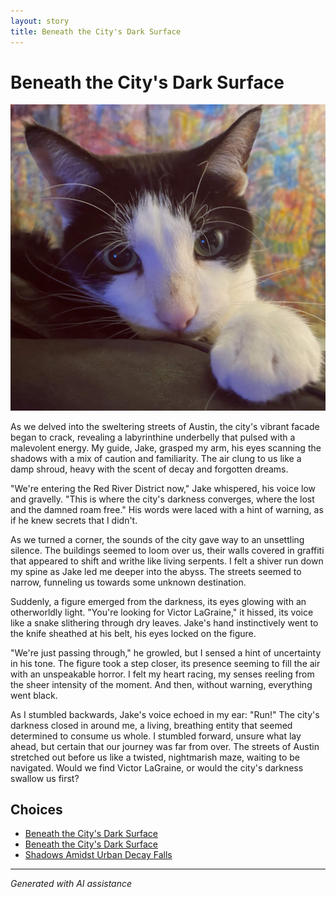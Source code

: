 ```yaml
---
layout: story
title: Beneath the City's Dark Surface
---
```


# Beneath the City's Dark Surface

![Beneath the City's Dark Surface](/input_images/59.jpg)

As we delved into the sweltering streets of Austin, the city's vibrant facade began to crack, revealing a labyrinthine underbelly that pulsed with a malevolent energy. My guide, Jake, grasped my arm, his eyes scanning the shadows with a mix of caution and familiarity. The air clung to us like a damp shroud, heavy with the scent of decay and forgotten dreams.

"We're entering the Red River District now," Jake whispered, his voice low and gravelly. "This is where the city's darkness converges, where the lost and the damned roam free." His words were laced with a hint of warning, as if he knew secrets that I didn't.

As we turned a corner, the sounds of the city gave way to an unsettling silence. The buildings seemed to loom over us, their walls covered in graffiti that appeared to shift and writhe like living serpents. I felt a shiver run down my spine as Jake led me deeper into the abyss. The streets seemed to narrow, funneling us towards some unknown destination.

Suddenly, a figure emerged from the darkness, its eyes glowing with an otherworldly light. "You're looking for Victor LaGraine," it hissed, its voice like a snake slithering through dry leaves. Jake's hand instinctively went to the knife sheathed at his belt, his eyes locked on the figure.

"We're just passing through," he growled, but I sensed a hint of uncertainty in his tone. The figure took a step closer, its presence seeming to fill the air with an unspeakable horror. I felt my heart racing, my senses reeling from the sheer intensity of the moment. And then, without warning, everything went black.

As I stumbled backwards, Jake's voice echoed in my ear: "Run!" The city's darkness closed in around me, a living, breathing entity that seemed determined to consume us whole. I stumbled forward, unsure what lay ahead, but certain that our journey was far from over. The streets of Austin stretched out before us like a twisted, nightmarish maze, waiting to be navigated. Would we find Victor LaGraine, or would the city's darkness swallow us first?


## Choices

* [Beneath the City's Dark Surface](/stories/44)
* [Beneath the City's Dark Surface](/stories/19)
* [Shadows Amidst Urban Decay Falls](/stories/17)


---
*Generated with AI assistance*
